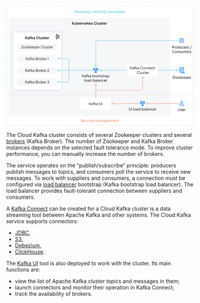 ![Service architecture](assets/arch_diagram.png)

The Cloud Kafka cluster consists of several Zookeeper clusters and several [brokers](https://kafka.apache.org/documentation/#intro_concepts_and_terms) (Kafka Broker). The number of Zookeeper and Kafka Broker instances depends on the selected fault tolerance mode. To improve cluster performance, you can manually increase the number of brokers.

The service operates on the “publish/subscribe” principle: producers publish messages to topics, and consumers poll the service to receive new messages. To work with suppliers and consumers, a connection must be configured via [load balancer](/en/networks/vnet/concepts/load-balancer) bootstrap (Kafka bootstrap load balancer). The load balancer provides fault-tolerant connection between suppliers and consumers.

A [Kafka Connect](https://kafka.apache.org/documentation/#connect) can be created for a Cloud Kafka cluster is a data streaming tool between Apache Kafka and other systems. The Cloud Kafka service supports connectors:

- [JDBC](https://github.com/Aiven-Open/jdbc-connector-for-apache-kafka),
- [S3](https://github.com/Aiven-Open/s3-connector-for-apache-kafka),
- [Debezium](https://github.com/debezium/debezium/),
- [ClickHouse](https://github.com/ClickHouse/clickhouse-kafka-connect).

The [Kafka UI](https://docs.kafka-ui.provectus.io/overview/readme) tool is also deployed to work with the cluster. Its main functions are:

- view the list of Apache Kafka cluster topics and messages in them;
- launch connectors and monitor their operation in Kafka Connect;
- track the availability of brokers.
